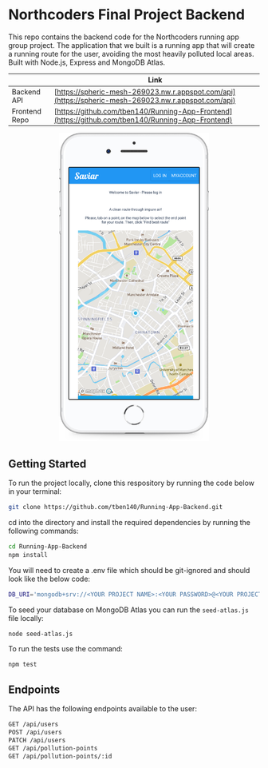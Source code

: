 # Northcoders Final Project Backend

This repo contains the backend code for the Northcoders running app group project. The application that we built is a running app that will create a running route for the user, avoiding the most heavily polluted local areas. Built with Node.js, Express and MongoDB Atlas.

|               | Link                                                                                                 |
| ------------- | ---------------------------------------------------------------------------------------------------- |
| Backend API   | [https://spheric-mesh-269023.nw.r.appspot.com/api](https://spheric-mesh-269023.nw.r.appspot.com/api) |
| Frontend Repo | [https://github.com/tben140/Running-App-Frontend](https://github.com/tben140/Running-App-Frontend)   |

<p align="center">
    <img alt="Screenshot" src="docs/screenshots/app-phone.png" width="300" />
</p>

## Getting Started

To run the project locally, clone this respository by running the code below in your terminal:

```bash
git clone https://github.com/tben140/Running-App-Backend.git
```

cd into the directory and install the required dependencies by running the following commands:

```bash
cd Running-App-Backend
npm install
```

You will need to create a .env file which should be git-ignored and should look like the below code:

```bash
DB_URI='mongodb+srv://<YOUR PROJECT NAME>:<YOUR PASSWORD>@<YOUR PROJECT NAME>-ze2oc.gcp.mongodb.net/<YOUR PROJECT NAME>?retryWrites=true&w=majority'
```

To seed your database on MongoDB Atlas you can run the `seed-atlas.js` file locally:

```bash
node seed-atlas.js
```

To run the tests use the command:

```bash
npm test
```

## Endpoints

The API has the following endpoints available to the user:

```HTTP
GET /api/users
POST /api/users
PATCH /api/users
GET /api/pollution-points
GET /api/pollution-points/:id
```
